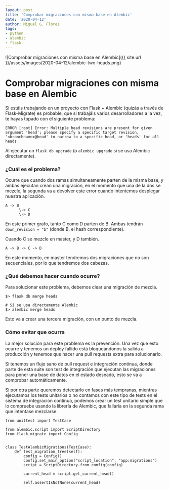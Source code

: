 ```yaml
---
layout: post
title: 'Comprobar migraciones con misma base en Alembic'
date: '2020-04-12'
author: Miguel G. Flores
tags:
- python
- alembic
- flask
---
```


![Comprobar migraciones con misma base en Alembic]({{ site.url }}/assets/images/2020-04-12/alembic-two-heads.png)


# Comprobar migraciones con misma base en Alembic

Si estáis trabajando en un proyecto con Flask + Alembic (quizás a través de Flask-Migrate) es probable, que si trabajáis varios desarrolladores a la vez, te hayas topado con el siguiente problema:

```
ERROR [root] Error: Multiple head revisions are present for given argument 'head'; please specify a specific target revision, '<branchname>@head' to narrow to a specific head, or 'heads' for all heads
```

Al ejecutar un `flask db upgrade` (o `alembic upgrade` si se usa Alembic directamente).

### ¿Cuál es el problema?
Ocurre que cuando dos ramas simultaneamente parten de la misma base, y ambas ejecutan crean una migración, en el momento que una de la dos se mezcle, la segunda va a devolver este error cuando intentemos desplegar nuestra aplicación.

```
A -> B
      \-> C
      \-> D
```

En este primer grafo, tanto C como D parten de B. Ambas tendrán `down_revision = "b"` (donde B, el hash correspondiente). 

Cuando C se mezcle en master, y D también.

```
A -> B -> C -> D
```

En este momento, en master tendremos dos migraciones que no son secuenciales, por lo que tendremos dos cabezas. 

### ¿Qué debemos hacer cuando ocurre?
Para solucionar este problema, debemos clear una migración de mezcla. 

```
$> flask db merge heads

# Si se usa directamente Alembic
$> alembic merge heads
```

Esto va a crear una tercera migración, con un punto de mezcla.

### Cómo evitar que ocurra
La mejor solución para este problema es la prevención. Una vez que esto ocurre y tenemos un deploy fallido está bloqueándonos la salida a producción y tenemos que hacer una pull requests extra para solucionarlo.

Si tenemos un flujo sano de pull request e integración continua, donde parte de esta suite son test de integración que ejecutan las migraciones para poner una base de datos en el estado deseado, esto se va a comprobar automáticamente.

Si por otra parte queremos detectarlo en fases más tempranas, mientras ejecutamos los tests unitarios o no contamos con este tipo de tests en el sistema de integración continua, podemos crear un test unitario simple que lo compruebe usando la librería de Alembic, que fallaría en la segunda rama que intentase mezclarse.


```
from unittest import TestCase

from alembic.script import ScriptDirectory
from flask_migrate import Config


class TestAlembicMigrations(TestCase):
    def test_migration_tree(self):
        config = Config()
        config.set_main_option("script_location", "app:migrations")
        script = ScriptDirectory.from_config(config)

        current_head = script.get_current_head()

        self.assertIsNotNone(current_head)
```
